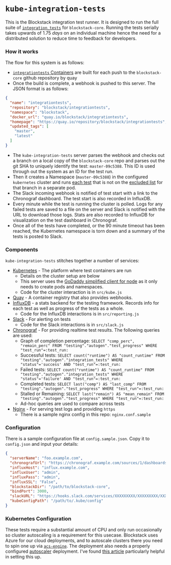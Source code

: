 # `kube-integration-tests`

This is the Blockstack integration test runner. It is designed to run the full suite of [`integration_tests`](https://github.com/blockstack/blockstack-core/tree/master/integration_tests) for `blockstack-core`. Running the tests serially takes upwards of 1.75 _days_ on an individual machine hence the need for a distributed solution to reduce time to feedback for developers.

### How it works

The flow for this system is as follows:
- [`integrationtests` Containers](https://github.com/blockstack/blockstack-core/blob/master/integration_tests/deployment/docker/Dockerfile.tests) are built for each push to the `blockstack-core` github repository by quay
- Once the build is complete, a webhook is pushed to this server. The JSON format is as follows:

```json
{
  "name": "integrationtests",
  "repository": "blockstack/integrationtests",
  "namespace": "blockstack",
  "docker_url": "quay.io/blockstack/integrationtests",
  "homepage": "https://quay.io/repository/blockstack/integrationtests",
  "updated_tags": [
    "master",
    "latest"
  ]
}
```

- The `kube-integration-tests` server parses the webhook and checks out a branch on a local copy of the `blockstack-core` repo and parses out the git SHA to uniquely identify the test: `master-09c5388`. This ID is used through out the system as an ID for the test run.
- Then it creates a Namespace (`master-09c5388`) in the configured `kubernetes` cluster and runs [each test](https://github.com/blockstack/blockstack-core/tree/master/integration_tests/blockstack_integration_tests/scenarios) that is not on the [excluded list](https://github.com/blockstack/blockstack-core/blob/master/integration_tests/blockstack_integration_tests/tests_skip.txt) for that branch in a separate pod.
- The Slack incoming webhook is notified of test start with a link to the Chronograf dashboard. The test start is also recorded in InfluxDB.
- Every minute while the test is running the cluster is polled. Logs for any failed tests are saved to a file on the server and Slack is notified with the URL to download those logs. Stats are also recorded to InfluxDB for visualization on the test dashboard in Chronograf.
- Once all of the tests have completed, or the 90 minute timeout has been reached, the Kubernetes namespace is torn down and a summary of the tests is posted to Slack.

### Components

`kube-integration-tests` stitches together a number of services:

- [Kubernetes](https://github.com/kubernetes/kubernetes) - The platform where test containers are run
  * Details on the cluster setup are below
  * This server uses the [GoDaddy simplified client for node](https://github.com/godaddy/kubernetes-client) as it only needs to create pods and namespaces.
  * Code for the cluster interaction is in `src/kube.js`
- [Quay](https://quay.io) - A container registry that also provides webhooks.
- [InfluxDB](https://github.com/influxdata/influxdb) - a stats backend for the testing framework. Records info for each test as well as progress of the tests as a whole.
  * Code for the InfluxDB interactions is in `src/reporting.js`
- [Slack](https://slack.com) - For alerting on tests
  * Code for the Slack interactions is in `src/slack.js`
- [Chronograf](https://github.com/influxdata/chronograf) - For providing realtime test results. The following queries are used:
  * Graph of completion percentage: `SELECT "comp_perc", "remain_perc" FROM "testing"."autogen"."test_progress" WHERE "test_run"=:test_run:`
  * Successful tests: `SELECT count("runtime") AS "count_runtime" FROM "testing"."autogen"."integration_tests" WHERE "status"='success' AND "test_run"=:test_run:`
  * Failed tests: `SELECT count("runtime") AS "count_runtime" FROM "testing"."autogen"."integration_tests" WHERE "status"='failure' AND "test_run"=:test_run:`
  * Completed tests: `SELECT last("comp") AS "last_comp" FROM "testing"."autogen"."test_progress" WHERE "test_run"=:test_run:`
  * Stalled or Remaining: `SELECT last("remain") AS "mean_remain" FROM "testing"."autogen"."test_progress" WHERE "test_run"=:test_run:`
  * Ad-hoc queries are used to compare across tests
- [Nginx](https://nginx.com) - For serving test logs and providing `https`
  * There is a sample nginx config in this repo: `nginx.conf.sample`

### Configuration

There is a sample configuration file at `config.sample.json`. Copy it to `config.json` and input your details:

```json
{
  "serverName": "foo.example.com",
  "chronografUrl": "https://chronograf.example.com/sources/1/dashboards/1",
  "influxHost": "influx.example.com",
  "influxUser": "admin",
  "influxPass": "admin",
  "influxSSL": "False",
  "blockstackDir": "/path/to/blockstack-core",
  "bindPort": 3000,
  "slackURL": "https://hooks.slack.com/services/XXXXXXXXX/XXXXXXXXX/XXXXXXXXXXXXXXXXXXXXXXXX",
  "kubeConfigPath": "/path/to/.kube/config"
}
```

### Kubernetes Configuration

These tests require a substantial amount of CPU and only run occasionally so cluster autoscaling is a requirement for this usecase. Blockstack uses Azure for our cloud deployments, and to autoscale clusters there you need to spin one up via [`acs-engine`](https://github.com/Azure/acs-engine). The deployment also needs a properly configured [autoscaler](https://github.com/wbuchwalter/Kubernetes-acs-engine-autoscaler) deployment. I've found [this article](https://medium.com/@wbuchwalter/autoscaling-a-kubernetes-cluster-created-with-acs-engine-on-azure-5e24ddc6402e) particularly helpful in setting this up.
